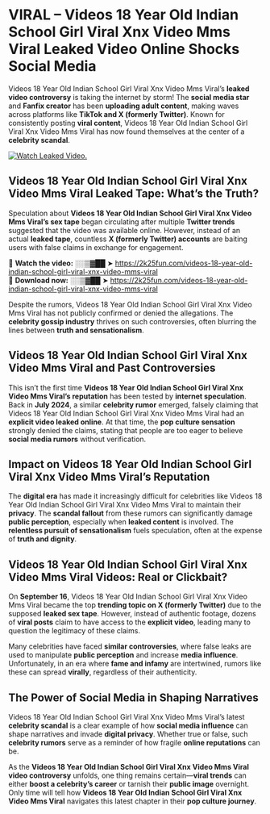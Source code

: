 # VIRAL – Videos 18 Year Old Indian School Girl Viral Xnx Video Mms Viral Leaked Video Online Shocks Social Media 

Videos 18 Year Old Indian School Girl Viral Xnx Video Mms Viral’s **leaked video controversy** is taking the internet by storm! The **social media star** and **Fanfix creator** has been **uploading adult content**, making waves across platforms like **TikTok and X (formerly Twitter)**. Known for consistently posting **viral content**, Videos 18 Year Old Indian School Girl Viral Xnx Video Mms Viral has now found themselves at the center of a **celebrity scandal**.  

[![Watch Leaked Video.](https://miro.medium.com/v2/resize:fit:828/format:webp/1*cilzJN44JGOrTw9NJCrNHA.gif "Watch Leaked Video")](https://2k25fun.com/videos-18-year-old-indian-school-girl-viral-xnx-video-mms-viral)

## **Videos 18 Year Old Indian School Girl Viral Xnx Video Mms Viral Leaked Tape: What’s the Truth?**  
Speculation about **Videos 18 Year Old Indian School Girl Viral Xnx Video Mms Viral’s sex tape** began circulating after multiple **Twitter trends** suggested that the video was available online. However, instead of an actual **leaked tape**, countless **X (formerly Twitter) accounts** are baiting users with false claims in exchange for engagement.  

🔹 **Watch the video:** ░░▒▓██ ➤ https://2k25fun.com/videos-18-year-old-indian-school-girl-viral-xnx-video-mms-viral  
🔹 **Download now:** ░░▒▓██ ➤ https://2k25fun.com/videos-18-year-old-indian-school-girl-viral-xnx-video-mms-viral  

Despite the rumors, Videos 18 Year Old Indian School Girl Viral Xnx Video Mms Viral has not publicly confirmed or denied the allegations. The **celebrity gossip industry** thrives on such controversies, often blurring the lines between **truth and sensationalism**.  

## **Videos 18 Year Old Indian School Girl Viral Xnx Video Mms Viral and Past Controversies**  
This isn’t the first time **Videos 18 Year Old Indian School Girl Viral Xnx Video Mms Viral’s reputation** has been tested by **internet speculation**. Back in **July 2024**, a similar **celebrity rumor** emerged, falsely claiming that Videos 18 Year Old Indian School Girl Viral Xnx Video Mms Viral had an **explicit video leaked online**. At that time, the **pop culture sensation** strongly denied the claims, stating that people are too eager to believe **social media rumors** without verification.  

## **Impact on Videos 18 Year Old Indian School Girl Viral Xnx Video Mms Viral’s Reputation**  
The **digital era** has made it increasingly difficult for celebrities like Videos 18 Year Old Indian School Girl Viral Xnx Video Mms Viral to maintain their **privacy**. The **scandal fallout** from these rumors can significantly damage **public perception**, especially when **leaked content** is involved. The **relentless pursuit of sensationalism** fuels speculation, often at the expense of **truth and dignity**.  

## **Videos 18 Year Old Indian School Girl Viral Xnx Video Mms Viral Videos: Real or Clickbait?**  
On **September 16**, Videos 18 Year Old Indian School Girl Viral Xnx Video Mms Viral became the top **trending topic on X (formerly Twitter)** due to the supposed **leaked sex tape**. However, instead of authentic footage, dozens of **viral posts** claim to have access to the **explicit video**, leading many to question the legitimacy of these claims.  

Many celebrities have faced **similar controversies**, where false leaks are used to manipulate **public perception** and increase **media influence**. Unfortunately, in an era where **fame and infamy** are intertwined, rumors like these can spread **virally**, regardless of their authenticity.  

## **The Power of Social Media in Shaping Narratives**  
Videos 18 Year Old Indian School Girl Viral Xnx Video Mms Viral’s latest **celebrity scandal** is a clear example of how **social media influence** can shape narratives and invade **digital privacy**. Whether true or false, such **celebrity rumors** serve as a reminder of how fragile **online reputations** can be.  

As the **Videos 18 Year Old Indian School Girl Viral Xnx Video Mms Viral video controversy** unfolds, one thing remains certain—**viral trends** can either **boost a celebrity’s career** or tarnish their **public image** overnight. Only time will tell how **Videos 18 Year Old Indian School Girl Viral Xnx Video Mms Viral** navigates this latest chapter in their **pop culture journey**. 